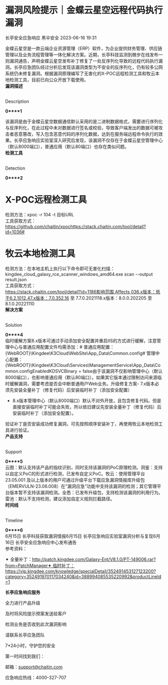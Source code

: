 #  漏洞风险提示｜金蝶云星空远程代码执行漏洞   
长亭安全应急响应  黑伞安全   2023-06-16 19:31  
  
金蝶云星空是一款云端企业资源管理（ERP）软件，为企业提供财务管理、供应链管理以及业务流程管理等一体化解决方案。近期，长亭科技监测到微步在线发布一则漏洞通告，声明金蝶云星空发布补丁修复了一处反序列化导致的远程代码执行漏洞。长亭应急团队经过分析后发现该漏洞类型为不安全的反序列化，仍有较多公网系统仍未修复漏洞。根据漏洞原理编写了无害化的X-POC远程检测工具和牧云本地检测工具，目前已向公众开放下载使用。  
**漏洞描述**  
  
   
Description   
  
  
  
**0****1**  
  
该漏洞是由于金蝶云星空数据通信默认采用的是二进制数据格式，需要进行序列化与反序列化，在此过程中未对数据进行签名或校验，导致客户端发出的数据可被攻击者恶意篡改，写入包含恶意代码的序列化数据，达到在服务端远程命令执行的效果。长亭应急响应实验室深入研究后发现，该漏洞不仅存在于金蝶云星空管理中心（默认8000端口），普通应用（默认80端口）也存在类似问题。  
**检测工具**  
  
   
Detection   
  
  
  
**0****2**  
#   
# X-POC远程检测工具  
检测方法：xpoc -r 104 -t 目标URL  
工具获取方式：  
https://github.com/chaitin/xpochttps://stack.chaitin.com/tool/detail?id=1036#   
# 牧云本地检测工具  
检测方法：在本地主机上执行以下命令即可无害化扫描：kingdee_cloud_galaxy_rce_scanner_windows_amd64.exe scan --output result.json  
工具获取方式：  
https://stack.chaitin.com/tool/detail?id=1186影响范围 Affects 036.x版本：低于6.2.1012.47.x版本：7.0.352.16 至 7.7.0.2021118.x版本：8.0.0.202205 至 8.1.0.20221110  
**解决方案**  
  
   
Solution   
  
  
  
**0****4**  
临时缓解方案8.x版本可通过手动添加安全配置并重启IIS的方式进行缓解，注意管理中心与普通应用配置文件均需添加：# 普通应用配置：{WebROOT}\Kingdee\K3Cloud\WebSite\App_Data\Common.config# 管理中心配置：{WebROOT}\Kingdee\K3Cloud\Services\ManagementService\App_Data\Common.configEnabledKDSVCBinary = false由于该漏洞不仅影响管理中心（默认8000端口），也影响普通应用（默认80端口）。如果其它版本通过限制访问来源临时缓解漏洞，需要考虑是否会中断普通用户Web业务。升级修复方案- 7.x版本必须先安装全量补丁（修复代码）后安装临时补丁（添加安全配置）  
  
- 8.x版本管理中心（默认8000端口）默认不对外开放，且包含修复代码。但是直接安装临时补丁可能会失败，所以依旧建议先安装全量补丁（修复代码）后安装临时补丁（添加安全配置）。  
  
验证补丁是否安装成功修复漏洞，可先按照顺序安装补丁，再使用牧云本地检测工具进行验证。  
**产品支持**  
  
   
Support   
  
  
  
**0****5**  
云图：默认支持该产品的指纹识别，同时支持该漏洞的PoC原理检测。洞鉴：支持以自定义PoC的形式进行检测，已发布自定义PoC。牧云：使用管理平台 23.05.001 及以上版本的用户可通过升级平台下载应急漏洞情报库升级包（EMERVULN-23.06.008）在“漏洞应急”功能中支持该漏洞的检测；其它管理平台版本暂不支持该漏洞检测。全悉：已发布升级包，支持检测该漏洞的利用行为。雷池：默认不支持检测，建议添加自定义规则拦截路径。  
**时间线**  
  
   
Timeline   
  
  
  
**0****6**  
6月15日 长亭科技获取漏洞情报6月15日 长亭应急响应实验室漏洞分析与复现6月16日 长亭安全应急响应中心发布通告  
参考资料：  
  
✦ 全量补丁：http://patch.kingdee.com/Galaxy-Ent/V8.1.0/PT-149006.rar?from=PatchManager✦ 临时补丁：https://vip.kingdee.com/knowledge/specialDetail/352491453127123200?category=352491970117034240&id=388994085535220992&productLineId=1  
  
  
**长亭应急响应服务**  
  
  
  
  
全力进行产品升级  
  
及时将风险提示预案发送给客户  
  
检测业务是否收到此次漏洞影响  
  
请联系长亭应急团队  
  
7*24小时，守护您的安全  
  
  
第一时间找到我们：  
  
邮箱：support@chaitin.com  
  
应急响应热线：4000-327-707  
  
  
  
